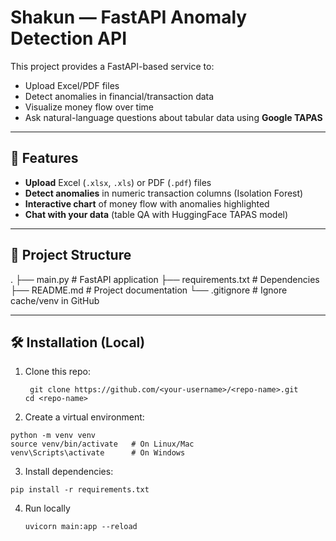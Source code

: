 # Shakun — FastAPI Anomaly Detection API

This project provides a FastAPI-based service to:  
- Upload Excel/PDF files  
- Detect anomalies in financial/transaction data  
- Visualize money flow over time  
- Ask natural-language questions about tabular data using **Google TAPAS**  

---

## 🚀 Features
- **Upload** Excel (`.xlsx`, `.xls`) or PDF (`.pdf`) files  
- **Detect anomalies** in numeric transaction columns (Isolation Forest)  
- **Interactive chart** of money flow with anomalies highlighted  
- **Chat with your data** (table QA with HuggingFace TAPAS model)  

---

## 📂 Project Structure
.
├── main.py # FastAPI application
├── requirements.txt # Dependencies
├── README.md # Project documentation
└── .gitignore # Ignore cache/venv in GitHub


---

## 🛠️ Installation (Local)

1. Clone this repo:
   ```
    git clone https://github.com/<your-username>/<repo-name>.git
   cd <repo-name>
2. Create a virtual environment:
```
python -m venv venv
source venv/bin/activate   # On Linux/Mac
venv\Scripts\activate      # On Windows
```
3. Install dependencies:
 ```
pip install -r requirements.txt
```
4. Run locally
   ```
   uvicorn main:app --reload
```


